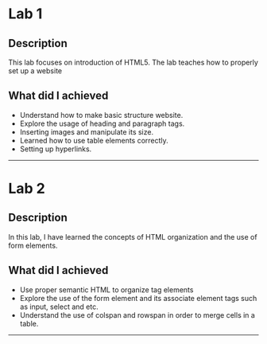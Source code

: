 # Lab 1
## Description
  This lab focuses on introduction of HTML5. The lab teaches how to properly set up a website
## What did I achieved
  - Understand how to make basic structure website.
  - Explore the usage of heading and paragraph tags.
  - Inserting images and manipulate its size.
  - Learned how to use table elements correctly.
  - Setting up hyperlinks.
---
# Lab 2
## Description
  In this lab, I have learned the concepts of HTML organization and the use of form elements. 
## What did I achieved
  - Use proper semantic HTML to organize tag elements
  - Explore the use of the form element and its associate element tags such as input, select and etc.
  - Understand the use of colspan and rowspan in order to merge cells in a table.
---



